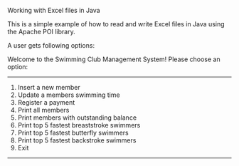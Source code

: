 Working with Excel files in Java

This is a simple example of how to read and write Excel files in Java using the Apache POI library.

A user gets following options:

Welcome to the Swimming Club Management System!
Please choose an option:
*************************************************
1. Insert a new member
2. Update a members swimming time
3. Register a payment
4. Print all members
5. Print members with outstanding balance
6. Print top 5 fastest breaststroke swimmers
7. Print top 5 fastest butterfly swimmers
8. Print top 5 fastest backstroke swimmers
9. Exit
*************************************************